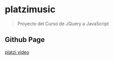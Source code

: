 # platzimusic

> Proyecto del Curso de JQuery a JavaScript


## Github Page
[platzi video](https://theedu.github.io/platzivideo/)
